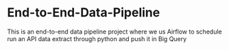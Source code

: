 # End-to-End-Data-Pipeline
This is an end-to-end data pipeline project where we us Airflow to schedule run an API data extract through python and push it in Big Query
